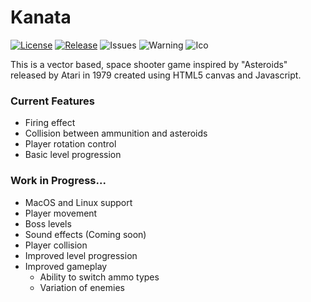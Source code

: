 # Kanata
[![License](https://img.shields.io/badge/License-BSD%203--Clause-blue.svg)](https://opensource.org/licenses/BSD-3-Clause)
[![Release](https://img.shields.io/github/v/release/hausen-wu-23/kanata?include_prereleases)](https://github.com/hausen-wu-23/kanata/releases/)
![Issues](https://img.shields.io/github/issues/hausen-wu-23/kanata)
![Warning](https://img.shields.io/badge/photosensitive-epilepsy%20warning-important)
![Ico](https://cdn.discordapp.com/attachments/774891976079441941/788571650785673236/ico.png)

This is a vector based, space shooter game inspired by "Asteroids" released by Atari in 1979 created using HTML5 canvas and Javascript.

### Current Features
- Firing effect
- Collision between ammunition and asteroids
- Player rotation control
- Basic level progression
### Work in Progress...
- MacOS and Linux support
- Player movement
- Boss levels
- Sound effects (Coming soon)
- Player collision 
- Improved level progression
- Improved gameplay
  - Ability to switch ammo types
  - Variation of enemies
